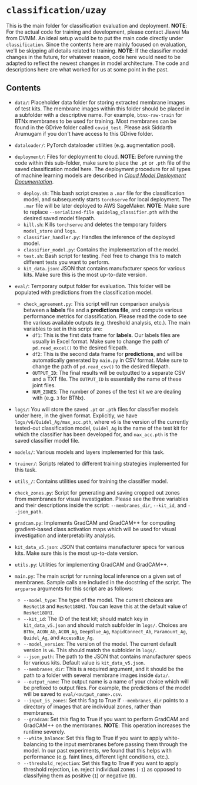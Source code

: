 # `classification/uzay`

This is the main folder for classification evaluation and deployment. **NOTE**: For the actual code for training and development, please contact Jiawei Ma from DVMM. An ideal setup would be to put the main code directly under `classification`. Since the contents here are mainly focused on evaluation, we'll be skipping all details related to training. **NOTE**: If the classifier model changes in the future, for whatever reason, code here would need to be adapted to reflect the newest changes in model architecture. The code and descriptions here are what worked for us at some point in the past.

## Contents

* `data/`: Placeholder data folder for storing extracted membrane images of test kits. The membrane images within this folder should be placed in a subfolder with a descriptive name. For example, `btnx-raw-train` for BTNx membranes to be used for training. Most membranes can be found in the GDrive folder called `covid_test`. Please ask Siddarth Arumugam if you don't have access to this GDrive folder.

* `dataloader/`: PyTorch dataloader utilities (e.g. augmentation pool).

* `deployment/`: Files for deployment to cloud. **NOTE**: Before running the code within this sub-folder, make sure to place the `.pt` or `.pth` file of the saved classification model here. The deployment procedure for all types of machine learning models are described in [*Cloud Model Deployment Documentation*](https://docs.google.com/document/d/1EAmBFSLx-ufW4sXXMWB2YcmJvLxy9XkA-dbNRiu1M6M/edit?usp=sharing).
	* `deploy.sh`: This bash script creates a `.mar` file for the classification model, and subsequently starts `torchserve` for local deployment. The `.mar` file will be later deployed to AWS SageMaker. **NOTE**: Make sure to replace `--serialized-file quidelag_classifier.pth` with the desired saved model filepath.
	* `kill.sh`: Kills `torchserve` and deletes the temporary folders `model_store` and `logs`.
	* `classifier_handler.py`: Handles the inference of the deployed model.
	* `classifier_model.py`: Contains the implementation of the model.
	* `test.sh`: Bash script for testing. Feel free to change this to match different tests you want to perform.
	* `kit_data.json`: JSON that contains manufacturer specs for various kits. Make sure this is the most up-to-date version.

* `eval/`: Temporary output folder for evaluation. This folder will be populated with predictions from the classification model.
	* `check_agreement.py`: This script will run comparison analysis between a **labels** file and a **predictions file**, and compute various performance metrics for classification. Please read the code to see the various available outputs (e.g. threshold analysis, etc.). The main variables to set in this script are:
		* `df1`: This is the first data frame for **labels**. Our labels files are usually in Excel format. Make sure to change the path of `pd.read_excel()` to the desired filepath.
		* `df2`: This is the second data frame for **predictions**, and will be automatically generated by `main.py` in CSV format. Make sure to change the path of `pd.read_csv()` to the desired filepath.
		* `OUTPUT_ID`: The final results will be outputted to a separate CSV and a TXT file. The `OUTPUT_ID` is essentially the name of these joint files.
		* `NUM_ZONES`: The number of zones of the test kit we are dealing with (e.g. `3` for BTNx).

* `logs/`: You will store the saved `.pt` or `.pth` files for classifier models under here, in the given format. Explicitly, we have `logs/v6/Quidel_Ag/max_acc.pth`, where `v6` is the version of the currently tested-out classification model, `Quidel_Ag` is the name of the test kit for which the classifier has been developed for, and `max_acc.pth` is the saved classifier model file.

* `models/`: Various models and layers implemented for this task.

* `trainer/`: Scripts related to different training strategies implemented for this task.

* `utils_/`: Contains utilities used for training the classifier model.

* `check_zones.py`: Script for generating and saving cropped out zones from membranes for visual investigation. Please see the three variables and their descriptions inside the script: `--membranes_dir`, `--kit_id`, and `--json_path`.

* `gradcam.py`: Implements GradCAM and GradCAM++ for computing gradient-based class activation maps which will be used for visual investigation and interpretability analysis. 

* `kit_data_v5.json`: JSON that contains manufacturer specs for various kits. Make sure this is the most up-to-date version.

* `utils.py`: Utilities for implementing GradCAM and GradCAM++.

* `main.py`: The main script for running local inference on a given set of membranes. Sample calls are included in the docstring of the script. The `argparse` arguments for this script are as follows:
	* `--model_type`: The type of the model. The current choices are `ResNet18` and `ResNet18ORI`. You can leave this at the default value of `ResNet18ORI`.
	* `--kit_id`: The ID of the test kit; should match key in `kit_data_v5.json` and should match subfolder in `logs/`. Choices are `BTNx`, `ACON_Ab`, `ACON_Ag`, `DeepBlue_Ag`, `RapidConnect_Ab`, `Paramount_Ag`, `Quidel_Ag`, and `AccessBio_Ag`.
	* `--model_version`: The version of the model. The current default version is `v6`. This should match the subfolder in `logs/`.
	* `--json_path`: The path to the JSON that contains manufacturer specs for various kits. Default value is `kit_data_v5.json`.
	* `--membranes_dir`: This is a required argument, and it should be the path to a folder with several membrane images inside `data/`.
	* `--output_name`: The output name is a name of your choice which will be prefixed to output files. For example, the predictions of the model will be saved to `eval/<output_name>.csv`.
	* `--input_is_zones`: Set this flag to True if `--membranes_dir` points to a directory of images that are individual zones, rather than membranes.
	* `--gradcam`: Set this flag to True if you want to perform GradCAM and GradCAM++ on the membranes. **NOTE**: This operation increases the runtime severely.
	* `--white_balance`: Set this flag to True if you want to apply white-balancing to the input membranes before passing them through the model. In our past experiments, we found that this helps with performance (e.g. faint lines, different light conditions, etc.).
	* `--threshold_rejection`: Set this flag to True if you want to apply threshold rejection, i.e. reject individual zones (`-1`) as opposed to classifying them as positive (`1`) or negative (`0`).




